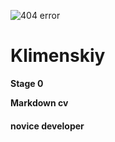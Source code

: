 ![404 error](/rolling/rsschool-cv/photo.jpg)
# Klimenskiy
**Stage 0**

__Markdown cv__
#### novice developer ####
